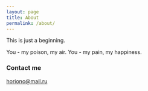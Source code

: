 ```yaml
---
layout: page
title: About
permalink: /about/
---
```



This is just a beginning.



You - my poison, my air. You - my pain, my happiness. 
### Contact me

[horiono@mail.ru](mailto:email@domain.com)
